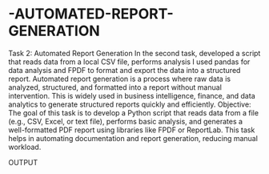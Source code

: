 # -AUTOMATED-REPORT-GENERATION

Task 2: Automated Report Generation
In the second task, developed a script that reads data from a local CSV file, performs analysis I used pandas for data analysis and FPDF to format and export the data into a structured report.
Automated report generation is a process where raw data is analyzed, structured, and formatted into a report without manual intervention. This is widely used in business intelligence, finance, and data analytics to generate structured reports quickly and efficiently.
Objective:
The goal of this task is to develop a Python script that reads data from a file (e.g., CSV, Excel, or text file), performs basic analysis, and generates a well-formatted PDF report using libraries like FPDF or ReportLab. This task helps in automating documentation and report generation, reducing manual workload.

OUTPUT

